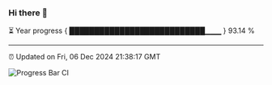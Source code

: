 ### Hi there 👋

⏳ Year progress { ███████████████████████████▁▁▁ } 93.14 %

---

⏰ Updated on Fri, 06 Dec 2024 21:38:17 GMT

![Progress Bar CI](https://github.com/IshwaranRudhara/GIT-ACTION/workflows/Progress%20Bar%20CI/badge.svg)
